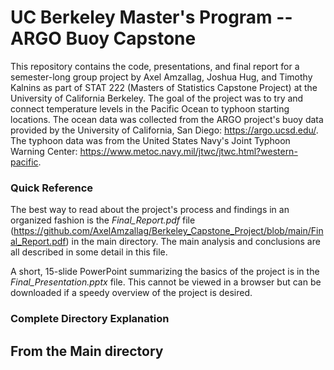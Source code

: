 # UC Berkeley Master's Program -- ARGO Buoy Capstone

This repository contains the code, presentations, and final report for a semester-long group project by Axel Amzallag, Joshua Hug, and Timothy Kalnins as part of STAT 222 (Masters of Statistics Capstone Project) at the University of California Berkeley. The goal of the project was to try and connect temperature levels in the Pacific Ocean to typhoon starting locations. The ocean data was collected from the ARGO project's buoy data provided by the University of California, San Diego: https://argo.ucsd.edu/. The typhoon data was from the United States Navy's Joint Typhoon Warning Center: https://www.metoc.navy.mil/jtwc/jtwc.html?western-pacific.

### Quick Reference

The best way to read about the project's process and findings in an organized fashion is the _Final_Report.pdf_ file (https://github.com/AxelAmzallag/Berkeley_Capstone_Project/blob/main/Final_Report.pdf) in the main directory. The main analysis and conclusions are all described in some detail in this file. 

A short, 15-slide PowerPoint summarizing the basics of the project is in the _Final_Presentation.pptx_ file. This cannot be viewed in a browser but can be downloaded if a speedy overview of the project is desired.

### Complete Directory Explanation

From the Main directory
- 

